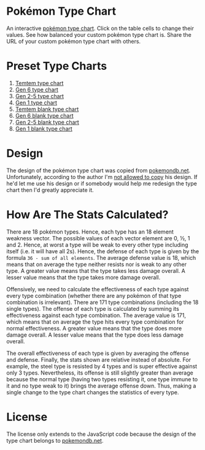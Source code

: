 # Pokémon Type Chart #

An interactive [pokémon type chart](https://cdn.rawgit.com/aaditmshah/typechart/master/index.html). Click on the table cells to change their values. See how balanced your custom pokémon type chart is. Share the URL of your custom pokémon type chart with others.

# Preset Type Charts #

1. [Temtem type chart](https://cdn.rawgit.com/aaditmshah/typechart/master/temtem.html)
2. [Gen 6 type chart](https://cdn.rawgit.com/aaditmshah/typechart/master/index.html)
3. [Gen 2-5 type chart](https://cdn.rawgit.com/aaditmshah/typechart/master/old.html)
4. [Gen 1 type chart](https://cdn.rawgit.com/aaditmshah/typechart/master/original.html)
5. [Temtem blank type chart](https://cdn.rawgit.com/aaditmshah/typechart/master/temtem.html#AAAAAAAAAAAAAAAAAAAAAAAAAAAAAAAAAAAAAAAAAAAAAAAAAAAAAAAAAAAAAAAAAAAAAAAA)
6. [Gen 6 blank type chart](https://cdn.rawgit.com/aaditmshah/typechart/master/index.html#AAAAAAAAAAAAAAAAAAAAAAAAAAAAAAAAAAAAAAAAAAAAAAAAAAAAAAAAAAAAAAAAAAAAAAAAAAAAAAAAAAAAAAAAAAAAAAAAAAAAAAAAAAAAAAAAAAAAAAAAAAAAAAAAAAAAAAAAAAAAAAAAAAAAAAAAAAAAAAAAAA)
7. [Gen 2-5 blank type chart](https://cdn.rawgit.com/aaditmshah/typechart/master/old.html#AAAAAAAAAAAAAAAAAAAAAAAAAAAAAAAAAAAAAAAAAAAAAAAAAAAAAAAAAAAAAAAAAAAAAAAAAAAAAAAAAAAAAAAAAAAAAAAAAAAAAAAAAAAAAAAAAAAAAAAAAAAAAAAAAAAAAAAAAAAAAAAAA)
8. [Gen 1 blank type chart](https://cdn.rawgit.com/aaditmshah/typechart/master/original.html#AAAAAAAAAAAAAAAAAAAAAAAAAAAAAAAAAAAAAAAAAAAAAAAAAAAAAAAAAAAAAAAAAAAAAAAAAAAAAAAAAAAAAAAAAAAAAAAAAAAAAAAAAAAAAAAAA)

# Design #

The design of the pokémon type chart was copied from [pokemondb.net](http://pokemondb.net/type). Unfortunately, according to the author I'm [not allowed to copy](http://pokemondb.net/about) his design. If he'd let me use his design or if somebody would help me redesign the type chart then I'd greatly appreciate it.

# How Are The Stats Calculated? #

There are 18 pokémon types. Hence, each type has an 18 element weakness vector. The possible values of each vector element are 0, ½, 1 and 2. Hence, at worst a type will be weak to every other type including itself (i.e. it will have all 2s). Hence, the defense of each type is given by the formula `36 - sum of all elements`. The average defense value is 18, which means that on average the type neither resists nor is weak to any other type. A greater value means that the type takes less damage overall. A lesser value means that the type takes more damage overall.

Offensively, we need to calculate the effectiveness of each type against every type combination (whether there are any pokémon of that type combination is irrelevant). There are 171 type combinations (including the 18 single types). The offense of each type is calculated by summing its effectiveness against each type combination. The average value is 171, which means that on average the type hits every type combination for normal effectiveness. A greater value means that the type does more damage overall. A lesser value means that the type does less damage overall.

The overall effectiveness of each type is given by averaging the offense and defense. Finally, the stats shown are relative instead of absolute. For example, the steel type is resisted by 4 types and is super effective against only 3 types. Nevertheless, its offense is still slightly greater than average because the normal type (having two types resisting it, one type immune to it and no type weak to it) brings the average offense down. Thus, making a single change to the type chart changes the statistics of every type.

# License #

The license only extends to the JavaScript code because the design of the type chart belongs to [pokemondb.net](http://pokemondb.net/type).
